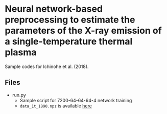 # Neural network-based preprocessing to estimate the parameters of the X-ray emission of a single-temperature thermal plasma

Sample codes for Ichinohe et al. (2018).

## Files
- run.py
  - Sample script for 7200-64-64-64-4 network training
  - `data_1t_1890.npz` is available [here](http://www-x.phys.se.tmu.ac.jp/~ichinohe/data_1t_1890.npz.gz)
